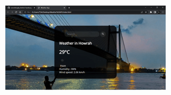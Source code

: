 <p align="center">
  <img src="https://github.com/TridibD004/Weather_Api/blob/main/templates/ezgif.com-gif-maker.gif" >
</p> 
<p align="center">

  
  
  
  </p>
